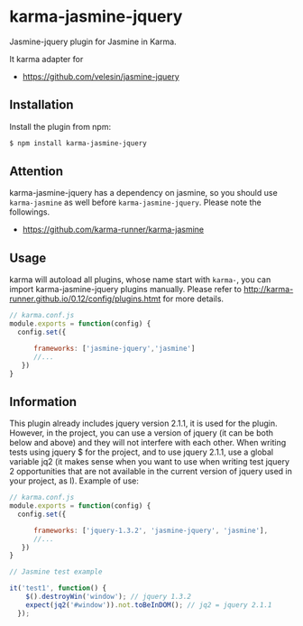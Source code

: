 karma-jasmine-jquery
====================

Jasmine-jquery plugin for Jasmine in Karma.

It karma adapter for
+ https://github.com/velesin/jasmine-jquery

## Installation

Install the plugin from npm:

```sh
$ npm install karma-jasmine-jquery
```

## Attention
karma-jasmine-jquery has a dependency on jasmine, so you should use `karma-jasmine` as well before `karma-jasmine-jquery`. Please note the followings.
+ https://github.com/karma-runner/karma-jasmine

## Usage
karma will autoload all plugins, whose name start with `karma-`, you can import karma-jasmine-jquery plugins manually. Please refer to http://karma-runner.github.io/0.12/config/plugins.htmt for more details. 

```js
// karma.conf.js
module.exports = function(config) {
  config.set({

      frameworks: ['jasmine-jquery','jasmine']
      //...
   })
}
```

## Information
This plugin already includes jquery version 2.1.1, it is used for the plugin. 
However, in the project, you can use a version of jquery (it can be both below and above) and they will not interfere with each other. 
When writing tests using jquery $ for the project, and to use jquery 2.1.1, use a global variable jq2 (it makes sense when you want to use when writing test jquery 2 opportunities that are not available in the current version of jquery used in your project, as I). 
Example of use:

```js
// karma.conf.js
module.exports = function(config) {
  config.set({

      frameworks: ['jquery-1.3.2', 'jasmine-jquery', 'jasmine'],
      //...
   })
}

// Jasmine test example

it('test1', function() {
    $().destroyWin('window'); // jquery 1.3.2
    expect(jq2('#window')).not.toBeInDOM(); // jq2 = jquery 2.1.1
  });

```




